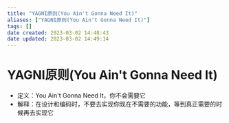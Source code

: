 ```yaml
---
title: "YAGNI原则(You Ain't Gonna Need It)"
aliases: ["YAGNI原则(You Ain't Gonna Need It)"]
tags: []
date created: 2023-03-02 14:48:43
date updated: 2023-03-02 14:49:14
---
```


# YAGNI原则(You Ain't Gonna Need It)

- 定义：You Ain't Gonna Need It，你不会需要它
- 解释：在设计和编码时，不要去实现你现在不需要的功能，等到真正需要的时候再去实现它
